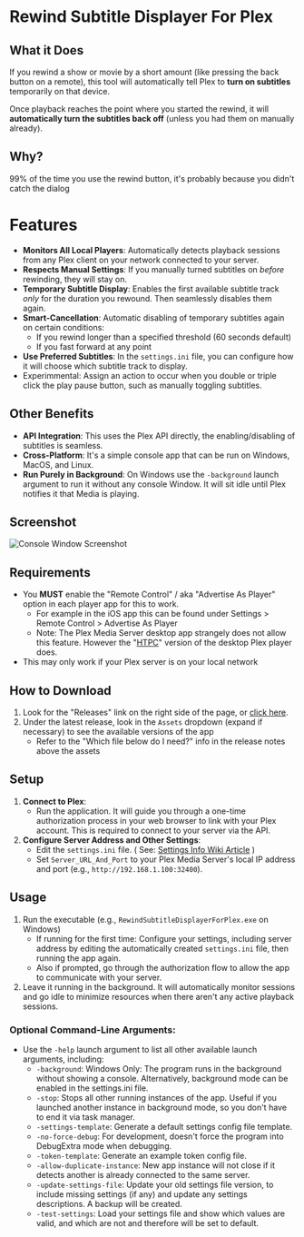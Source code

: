 # Rewind Subtitle Displayer For Plex

## What it Does

If you rewind a show or movie by a short amount (like pressing the back button on a remote), this tool will automatically tell Plex to **turn on subtitles** temporarily on that device. 

Once playback reaches the point where you started the rewind, it will **automatically turn the subtitles back off** (unless you had them on manually already).

## Why?

99% of the time you use the rewind button, it's probably because you didn't catch the dialog

# Features

* **Monitors All Local Players**: Automatically detects playback sessions from any Plex client on your network connected to your server.
* **Respects Manual Settings**: If you manually turned subtitles on *before* rewinding, they will stay on.
* **Temporary Subtitle Display**: Enables the first available subtitle track *only* for the duration you rewound. Then seamlessly disables them again.
* **Smart-Cancellation**: Automatic disabling of temporary subtitles again on certain conditions:
  * If you rewind longer than a specified threshold (60 seconds default)
  * If you fast forward at any point
* **Use Preferred Subtitles**: In the `settings.ini` file, you can configure how it will choose which subtitle track to display.
* Experimmental: Assign an action to occur when you double or triple click the play pause button, such as manually toggling subtitles.

## Other Benefits

* **API Integration**: This uses the Plex API directly, the enabling/disabling of subtitles is seamless.
* **Cross-Platform**: It's a simple console app that can be run on Windows, MacOS, and Linux.
* **Run Purely in Background**: On Windows use the `-background` launch argument to run it without any console Window. It will sit idle until Plex notifies it that Media is playing.

## Screenshot
![Console Window Screenshot](https://github.com/user-attachments/assets/c7dc6a08-2f92-4406-85a0-8b34ccd36054)


## Requirements

* You **MUST** enable the "Remote Control" / aka "Advertise As Player" option in each player app for this to work.
    * For example in the iOS app this can be found under Settings > Remote Control > Advertise As Player
    * Note: The Plex Media Server desktop app strangely does not allow this feature. However the "[HTPC](https://support.plex.tv/articles/htpc-getting-started/)" version of the desktop Plex player does.
* This may only work if your Plex server is on your local network

## How to Download

1. Look for the "Releases" link on the right side of the page, or [click here](https://github.com/ThioJoe/Plex-Show-Subtitles-On-Rewind/releases).
2. Under the latest release, look in the `Assets` dropdown (expand if necessary) to see the available versions of the app
   - Refer to the "Which file below do I need?" info in the release notes above the assets

## Setup

1.  **Connect to Plex**:
    * Run the application. It will guide you through a one-time authorization process in your web browser to link with your Plex account. This is required to connect to your server via the API.
2.  **Configure Server Address and Other Settings**:
    * Edit the `settings.ini` file. ( See: [Settings Info Wiki Article](https://github.com/ThioJoe/Plex-Show-Subtitles-On-Rewind/wiki/Settings.ini-File) )
    * Set `Server_URL_And_Port` to your Plex Media Server's local IP address and port (e.g., `http://192.168.1.100:32400`).

## Usage

1.  Run the executable (e.g., `RewindSubtitleDisplayerForPlex.exe` on Windows)
    - If running for the first time: Configure your settings, including server address by editing the automatically created `settings.ini` file, then running the app again.
    - Also if prompted, go through the authorization flow to allow the app to communicate with your server.
3.  Leave it running in the background. It will automatically monitor sessions and go idle to minimize resources when there aren't any active playback sessions.

 
### Optional Command-Line Arguments: 

- Use the `-help` launch argument to list all other available launch arguments, including:
     - `-background`: Windows Only: The program runs in the background without showing a console. Alternatively, background mode can be enabled in the settings.ini file.
     - `-stop`: Stops all other running instances of the app. Useful if you launched another instance in background mode, so you don't have to end it via task manager.
     - `-settings-template`: Generate a default settings config file template.
     - `-no-force-debug`: For development, doesn't force the program into DebugExtra mode when debugging.
     - `-token-template`: Generate an example token config file.
     - `-allow-duplicate-instance`: New app instance will not close if it detects another is already connected to the same server.
     - `-update-settings-file`: Update your old settings file version, to include missing settings (if any) and update any settings descriptions. A backup will be created.
     - `-test-settings`: Load your settings file and show which values are valid, and which are not and therefore will be set to default.
   

